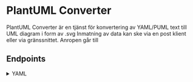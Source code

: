 # PlantUML Converter

PlantUML Converter är en tjänst för konvertering av YAML/PUML text till UML diagram i form av .svg
Inmatning av data kan ske via en post klient eller via gränssnittet. Anropen går till 


## Endpoints
<details>
<summary>YAML</summary>

```
POST: http://localhost:8080/api/yaml/text
```

Exempel yaml request
```
doe: "a deer, a female deer"
ray: "a drop of golden sun"
pi: 3.14159
xmas: true
french-hens: 3
calling-birds: 
	- huey
	- dewey
	- louie
	- fred
xmas-fifth-day: 
	calling-birds: four
	french-hens: 3
	golden-rings: 5
	partridges: 
		count: 1
		location: "a pear tree"
	turtle-doves: two
```

Response

```
![img.png](![image](https://user-images.githubusercontent.com/89127725/223968201-7cabea39-d0ac-42d3-b05b-af3ff9548139.png)
)

![Uploading image.png…]()

```



---

<details>
<summary>PUML</summary>
POST -->  http://localhost:8080/api/puml/text
<details>



Created by Felix Jacobsen
